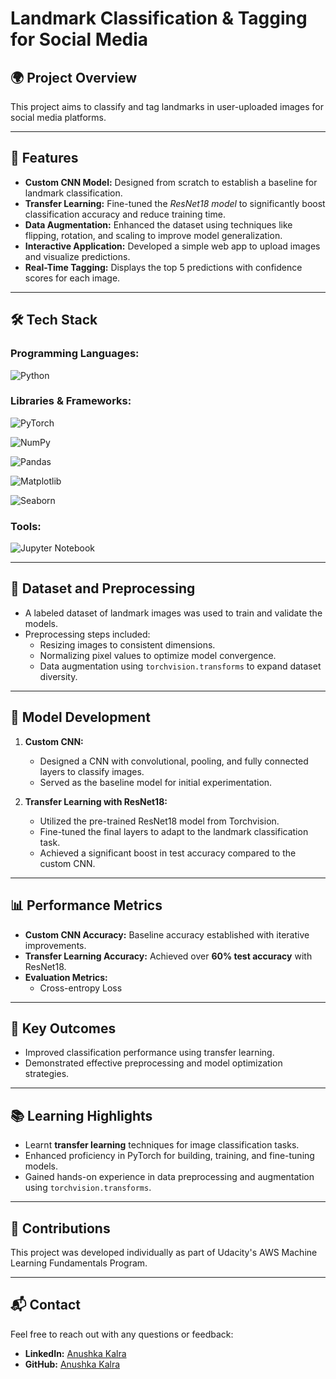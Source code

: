# Landmark Classification & Tagging for Social Media

## 🌍 **Project Overview**
This project aims to classify and tag landmarks in user-uploaded images for social media platforms. 

---

## 🚀 **Features**
- **Custom CNN Model:** Designed from scratch to establish a baseline for landmark classification.
- **Transfer Learning:** Fine-tuned the *ResNet18 model* to significantly boost classification accuracy and reduce training time.
- **Data Augmentation:** Enhanced the dataset using techniques like flipping, rotation, and scaling to improve model generalization.
- **Interactive Application:** Developed a simple web app to upload images and visualize predictions.
- **Real-Time Tagging:** Displays the top 5 predictions with confidence scores for each image.

---

## 🛠️ **Tech Stack**
### **Programming Languages:**
![Python](https://img.shields.io/badge/python-3670A0?style=for-the-badge&logo=python&logoColor=ffdd54)

### **Libraries & Frameworks:**
 ![PyTorch](https://img.shields.io/badge/PyTorch-%23EE4C2C.svg?style=for-the-badge&logo=PyTorch&logoColor=white)
 

![NumPy](https://img.shields.io/badge/numpy-%23013243.svg?style=for-the-badge&logo=numpy&logoColor=white)

![Pandas](https://img.shields.io/badge/pandas-%23150458.svg?style=for-the-badge&logo=pandas&logoColor=white)

![Matplotlib](https://img.shields.io/badge/Matplotlib-%23ffffff.svg?style=for-the-badge&logo=Matplotlib&logoColor=black)

![Seaborn](https://assets.streamlinehq.com/image/private/w_150,h_150,ar_1/f_auto/v1/icons/2/seaborn-mazs5fsvs6lluqsnmeik89.png/seaborn-b4pddoh3hfg4k85ug0oazo.png?_a=DAJFJtWIZAAC)

### **Tools:**
![Jupyter Notebook](https://img.shields.io/badge/jupyter-%23FA0F00.svg?style=for-the-badge&logo=jupyter&logoColor=white)


---

## 📂 **Dataset and Preprocessing**
- A labeled dataset of landmark images was used to train and validate the models.
- Preprocessing steps included:
  - Resizing images to consistent dimensions.
  - Normalizing pixel values to optimize model convergence.
  - Data augmentation using `torchvision.transforms` to expand dataset diversity.

---

## 🧠 **Model Development**
1. **Custom CNN:**
   - Designed a CNN with convolutional, pooling, and fully connected layers to classify images.
   - Served as the baseline model for initial experimentation.

2. **Transfer Learning with ResNet18:**
   - Utilized the pre-trained ResNet18 model from Torchvision.
   - Fine-tuned the final layers to adapt to the landmark classification task.
   - Achieved a significant boost in test accuracy compared to the custom CNN.

---

## 📊 **Performance Metrics**
- **Custom CNN Accuracy:** Baseline accuracy established with iterative improvements.
- **Transfer Learning Accuracy:** Achieved over **60% test accuracy** with ResNet18.
- **Evaluation Metrics:**
  - Cross-entropy Loss

---

## 🎯 **Key Outcomes**
- Improved classification performance using transfer learning.
- Demonstrated effective preprocessing and model optimization strategies.

---

## 📚 **Learning Highlights**
- Learnt **transfer learning** techniques for image classification tasks.
- Enhanced proficiency in PyTorch for building, training, and fine-tuning models.
- Gained hands-on experience in data preprocessing and augmentation using `torchvision.transforms`.




---

## 🤝 **Contributions**
This project was developed individually as part of Udacity's AWS Machine Learning Fundamentals Program.

---

## 📬 **Contact**
Feel free to reach out with any questions or feedback:
- **LinkedIn:** [Anushka Kalra](https://www.linkedin.com/in/https://www.linkedin.com/in/anushka-kalra-300286213/)
- **GitHub:** [Anushka Kalra](https://github.com/AnushkaKalra)
